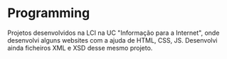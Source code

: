 # Programming
Projetos desenvolvidos na LCI na UC "Informação para a Internet", onde desenvolvi alguns websites com a ajuda de HTML, CSS, JS. Desenvolvi ainda ficheiros XML e XSD desse mesmo projeto.
